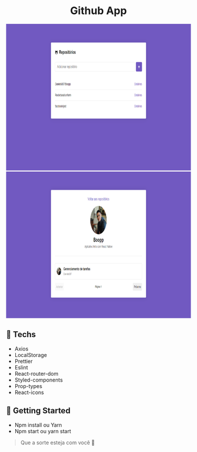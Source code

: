 <h1 align="center">Github App</h1>
<img src="https://github.com/Daniels887/GithubApp/blob/master/Telas/Main.PNG" alt="Main" width="865" height="400" /> <img src="https://github.com/Daniels887/GithubApp/blob/master/Telas/Repository.PNG" alt="Repository" width="865" height="400" />

## :hammer: Techs
* Axios
* LocalStorage
* Prettier
* Eslint
* React-router-dom
* Styled-components
* Prop-types
* React-icons

## :notebook: Getting Started
* Npm install ou Yarn
* Npm start ou yarn start

> Que a sorte esteja com você :muscle:
